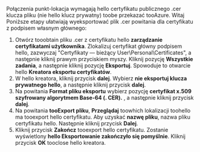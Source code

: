 Połączenia punkt-lokacja wymagają hello certyfikatu publicznego .cer klucza pliku (nie hello klucz prywatny) toobe przekazać tooAzure. Witaj Poniższe etapy ułatwiają wyeksportować plik .cer powitania dla certyfikatu z podpisem własnym głównego:

1. Otwórz tooobtain pliku .cer z certyfikatu hello **zarządzanie certyfikatami użytkownika**. Zlokalizuj certyfikat główny podpisem hello, zazwyczaj "Certyfikaty — bieżący User\Personal\Certificates", a następnie kliknij prawym przyciskiem myszy. Kliknij pozycję **Wszystkie zadania**, a następnie kliknij pozycję **Eksportuj**. Spowoduje to otwarcie hello **Kreatora eksportu certyfikatów**.
2. W hello kreatora, kliknij przycisk **dalej**. Wybierz **nie eksportuj klucza prywatnego hello**, a następnie kliknij przycisk **dalej**.
3. Na powitania **Format pliku eksportu** wybierz pozycję **certyfikat x.509 szyfrowany algorytmem Base-64 (. CER).** , a następnie kliknij przycisk **dalej**. 
4. Na powitania **tooExport pliku**, **Przeglądaj** toowhich lokalizacji toohello ma tooexport hello certyfikatu. Aby uzyskać **nazwę pliku**, nazwa pliku certyfikatu hello. Następnie kliknij przycisk **Dalej**.
5. Kliknij przycisk **Zakończ** tooexport hello certyfikatu. Zostanie wyświetlony **hello Eksportowanie zakończyło się pomyślnie**. Kliknij przycisk **OK** tooclose hello kreatora.
